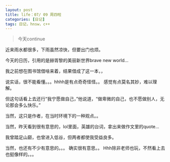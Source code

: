```yaml
---
layout: post
title: life：07/ 09 周四啦
categories: [日记]
tags: 日记，hnsw，c++
---
```


>今天continue 

近来雨水都很多，下雨虽然凉快，但要出门也烦。

今天的日历，引用的是赫胥黎的美丽新世界brave new world...

我之前想在图书馆借啥来着，结果借成了这一本，，

说实话，很不能看懂。。。hhhh是有点奇奇怪怪。。  感觉有点莫名其妙，难以理解。

但这句话看上去还行“我宁愿做自己，”他说道，“做卑微的自己，也不愿做别人，无论那会多么快乐。”

当然，这只是作者，在当时环境下的一种观点。。

当然，昨天看到很有意思的，lol里面，英雄的台词，拿出来做作文里的quote... 

我曾踏足山巅，也曾进入低谷，但两者都使我受益良多。

当然，也还有不少有意思的。。。 确实很有意思。。 Hhh除非老师也玩，不然看上去也挺像样的。。。
